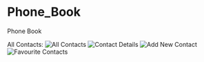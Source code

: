 # Phone_Book
Phone Book

All Contacts:
![All Contacts](screenshot/1.png)
![Contact Details](screenshot/2.png)
![Add New Contact](screenshot/3.png)
![Favourite Contacts](screenshot/3.png)
